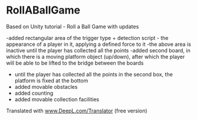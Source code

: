 # RollABallGame
Based on Unity tutorial - Roll a Ball Game with updates 

-added rectangular area of the trigger type + detection script - the appearance of a player in it, applying a defined force to it
-the above area is inactive until the player has collected all the points
-added second board, in which there is a moving platform object (up/down), after which the player will be able to be lifted to the bridge between the boards
- until the player has collected all the points in the second box, the platform is fixed at the bottom
- added movable obstacles 
- added counting 
- added movable collection facilities

Translated with www.DeepL.com/Translator (free version)
